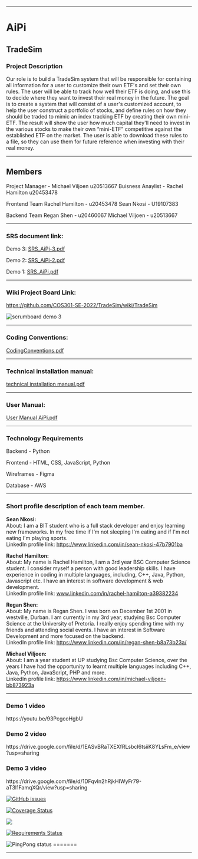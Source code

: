 
----------------------------------------------------

<h1> <b> AiPi </b> </h1>
<h2> <b> TradeSim </b> </h2>
<h3> <b> Project Description </b> </h3>
<p> Our role is to build a TradeSim system that will be responsible for containing all information for a user to customize their own ETF's and set their own rules. The user will be able to track how well their ETF is doing, and use this to decide where they want to invest their real money in the future. The goal is to create a system that will consist of a user's customized account, to help the user construct a portfolio of stocks, and define rules on how they should be traded to mimic an index tracking ETF by creating their own mini-ETF.
The result will show the user how much capital they'll need to invest in the various stocks to make their own “mini-ETF” competitive against the established ETF on the market.
The user is able to download these rules to a file, so they can use them for future reference when investing with their real money.  </p>

----------------------------------------------------

Members
-------
Project Manager - Michael Viljoen u20513667
Buisness Anaylist - Rachel Hamilton u20453478

Frontend Team
Rachel Hamilton - u20453478
Sean Nkosi - U19107383

Backend Team
Regan Shen - u20460067
Michael Viljoen - u20513667


-----------------------------------------------------

<h3> SRS document link: </h3>

Demo 3:
[SRS_AiPi-3.pdf](https://github.com/COS301-SE-2022/TradeSim/files/9214147/SRS_AiPi-3.pdf)

Demo 2:
[SRS_AiPi-2.pdf](https://github.com/COS301-SE-2022/TradeSim/files/8863733/SRS_AiPi-2.pdf)

Demo 1:
[SRS_AiPi.pdf](https://github.com/COS301-SE-2022/TradeSim/files/8877618/SRS_AiPi.pdf)

-----------------------------------------------------

<h3> Wiki Project Board Link: </h3>

https://github.com/COS301-SE-2022/TradeSim/wiki/TradeSim

![scrumboard demo 3](https://user-images.githubusercontent.com/92848541/181635724-da7c5d73-b0e9-424d-8539-655ae58b83a8.JPG)

-----------------------------------------------------

<h3> Coding Conventions: </h3>

[CodingConventions.pdf](https://github.com/COS301-SE-2022/TradeSim/files/9212979/CodingConventions.pdf)

-----------------------------------------------------


<h3> Technical installation manual: </h3>

[technical installation manual.pdf](https://github.com/COS301-SE-2022/TradeSim/files/9213420/technical.installation.manual.pdf)


-----------------------------------------------------


<h3> User Manual: </h3>

[User Manual AiPi.pdf](https://github.com/COS301-SE-2022/TradeSim/files/9213423/User.Manual.AiPi.pdf)


-----------------------------------------------------

<h3>Technology Requirements</h3>
<p>Backend - Python</p>
<p>Frontend - HTML, CSS, JavaScript, Python </p>
<p>Wireframes - Figma </p>
<p>Database - AWS </p>

-----------------------------------------------------



<h3> Short profile description of each team member. </h3>

<b> Sean Nkosi: </b> <br>
About: I am a BIT student who is a full stack developer and enjoy learning new frameworks. In my free time if I’m not sleeping I'm eating and if I'm not eating I'm playing sports.<br>
LinkedIn profile link: https://www.linkedin.com/in/sean-nkosi-47b7901ba

<b> Rachel Hamilton: </b> <br>
About: My name is Rachel Hamilton, I am a 3rd year BSC Computer Science student. I consider myself a person with good leadership skills. I have experience in coding in multiple languages, including, C++, Java, Python, Javascript etc. I have an interest in software development & web development. <br>
LinkedIn profile link: www.linkedin.com/in/rachel-hamilton-a39382234

<b> Regan Shen: </b> <br>
About: My name is Regan Shen. I was born on December 1st 2001 in westville, Durban. I am currently in my 3rd year, studying Bsc Computer Science at the University of Pretoria. I really enjoy spending time with my friends and attending social events. I have an interest in Software Development and more focused on the backend. <br>
LinkedIn profile link: https://www.linkedin.com/in/regan-shen-b8a73b23a/

<b> Michael Viljoen: </b> <br>
About: I am a year student at UP studying Bsc Computer Science, over the years I have had the opportunity to learnt multiple languages including C++, Java, Python, JavaScript, PHP and more.<br>
LinkedIn profile link:  https://www.linkedin.com/in/michael-viljoen-bb873923a


-----------------------------------------------------
<h3>Demo 1 video</h3>
https://youtu.be/93PcgcoHgbU

<h3>Demo 2 video</h3>
https://drive.google.com/file/d/1EASvBRaTXEXfRLsbcI6tsiiK8YLsFm_e/view?usp=sharing

<h3>Demo 3 video</h3>
https://drive.google.com/file/d/1DFqvln2hRjkHIWyFr79-aT3l1FamqXQr/view?usp=sharing

<a href="https://github.com/COS301-SE-2022/TradeSim/issues"><img alt="GitHub issues" src="https://img.shields.io/github/issues/COS301-SE-2022/TradeSim"></a>

<a href='https://coveralls.io/github/COS301-SE-2022/TradeSim?branch=main'><img src='https://coveralls.io/repos/github/COS301-SE-2022/TradeSim/badge.svg?branch=main' alt='Coverage Status' /></a>

<a href="https://app.travis-ci.com/MichaelViljoen/TradeSim"><img src="https://app.travis-ci.com/MichaelViljoen/TradeSim.svg?branch=main"></a>

<a href="https://requires.io/github/MichaelViljoen/TradeSim/requirements/?branch=main"><img src="https://requires.io/github/MichaelViljoen/TradeSim/requirements.svg?branch=main" alt="Requirements Status" /></a>

<img alt="PingPong status" src="https://img.shields.io/pingpong/status/sp_257456a7d8c142d4a6b69880301241a6">
=======


-----------------------------------------------------

